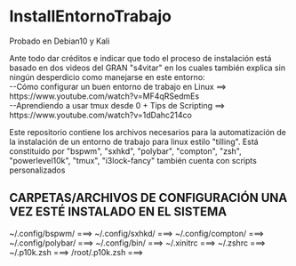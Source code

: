 # InstallEntornoTrabajo
Probado en Debian10 y Kali

<p>Ante todo dar créditos e indicar que todo el proceso de instalación 
está basado en dos videos del GRAN "s4vitar" en los cuales
también explica sin ningún desperdicio como manejarse en este entorno:</br>
--Cómo configurar un buen entorno de trabajo en Linux ==> https://www.youtube.com/watch?v=MF4qRSedmEs</br>
--Aprendiendo a usar tmux desde 0 + Tips de Scripting ==> https://www.youtube.com/watch?v=1dDahc214co
 </p>
 
 
Este repositorio contiene los archivos necesarios
para la automatización de la instalación de
un entorno de trabajo para linux estilo "tilling".
Está constituido por "bspwm", "sxhkd", "polybar", "compton", "zsh", "powerlevel10k", "tmux", "i3lock-fancy"
también cuenta con scripts personalizados



CARPETAS/ARCHIVOS DE CONFIGURACIÓN UNA VEZ ESTÉ INSTALADO EN EL SISTEMA
---------------------------------------------------------------
~/.config/bspwm/      ===>
~/.config/sxhkd/      ===>
~/.config/compton/    ===>
~/.config/polybar/    ===>
~/.config/bin/        ===>
~/.xinitrc        ===>
~/.zshrc          ===>
~/.p10k.zsh       ===>
/root/.p10k.zsh   ===>
